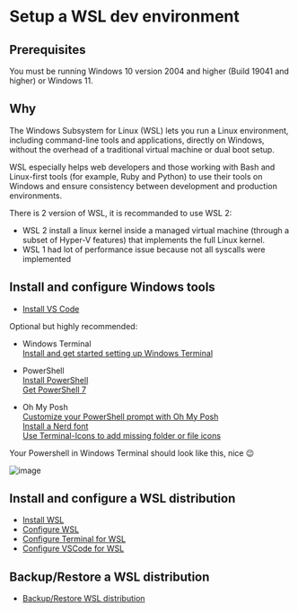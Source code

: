 # Setup a WSL dev environment

## Prerequisites

You must be running Windows 10 version 2004 and higher (Build 19041 and higher) or Windows 11.

## Why

The Windows Subsystem for Linux (WSL) lets you run a Linux environment, including command-line tools and applications, directly on Windows, without the overhead of a traditional virtual machine or dual boot setup.

WSL especially helps web developers and those working with Bash and Linux-first tools (for example, Ruby and Python) to use their tools on Windows and ensure consistency between development and production environments.

There is 2 version of WSL, it is recommanded to use WSL 2:

* WSL 2 install a linux kernel inside a managed virtual machine (through a subset of Hyper-V features) that implements the full Linux kernel.
* WSL 1 had lot of performance issue because not all syscalls were implemented

## Install and configure Windows tools

* [Install VS Code](https://code.visualstudio.com/download)

Optional but highly recommended:

* Windows Terminal \
  [Install and get started setting up Windows Terminal](https://learn.microsoft.com/en-us/windows/terminal/install)

* PowerShell \
  [Install PowerShell](https://learn.microsoft.com/en-us/powershell/scripting/install/installing-powershell-on-windows) \
  [Get PowerShell 7](https://github.com/PowerShell/PowerShell/blob/master/README.md#get-powershell)

* Oh My Posh \
  [Customize your PowerShell prompt with Oh My Posh](https://learn.microsoft.com/windows/terminal/tutorials/custom-prompt-setup#customize-your-powershell-prompt-with-oh-my-posh) \
  [Install a Nerd font](https://learn.microsoft.com/en-us/windows/terminal/tutorials/custom-prompt-setup#install-a-nerd-font) \
  [Use Terminal-Icons to add missing folder or file icons](https://learn.microsoft.com/en-us/windows/terminal/tutorials/custom-prompt-setup#use-terminal-icons-to-add-missing-folder-or-file-icons)

Your Powershell in Windows Terminal should look like this, nice 😉

![image](https://github.com/CedricCazin/tutorials/assets/26877462/33745a60-b054-4af5-a698-a75cf66a652e)

## Install and configure a WSL distribution

* [Install WSL](install-WSL.md)
* [Configure WSL](configure-WSL.md)
* [Configure Terminal for WSL](configure-terminal-for-WSL.md)
* [Configure VSCode for WSL](configure-vscode-for-wsl.md)

## Backup/Restore a WSL distribution

* [Backup/Restore WSL distribution](backup-retore-WSL.md)
